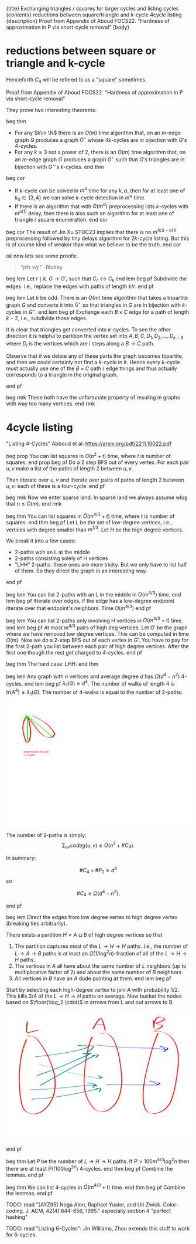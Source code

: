 {title}
Exchanging triangles / squares for larger cycles and listing cycles
{contents}
reductions between square/triangle and k-cycle
4cycle listing
{description}
Proof from Appendix of Aboud FOCS22. 
"Hardness of approximation in P via short-cycle removal"
{body}

# reductions between square or triangle and k-cycle

Henceforth $C_4$ will be refered to as a "square" sometimes.

Proof from Appendix of Aboud FOCS22. 
"Hardness of approximation in P via short-cycle removal"

They prove two interesting theorems:

beg thm
- For any $k\in \N$ there is an $O(m)$ time algorithm that, on 
    an $m$-edge graph $G$ produces a graph $G^{\star}$ whose
    $4k$-cycles are in bijection with $G$'s $4$-cycles.
- For any $k\ge 3$ not a power of $2$, there is an $O(m)$ time
    algorithm that, on an $m$-edge graph $G$ produces a
    graph $G^{\star}$ such that $G$'s triangles are in bijection
    with $G^{\star}$'s $k$-cycles.
end thm

beg cor

- If $k$-cycle can be solved in $m^{\alpha}$ time for any
$k,\alpha$, then for at least one of $k_0\in \{3,4\}$ we can
solve $k$-cycle detection in $m^{\alpha}$ time.
- If there is an algorithm that with $O(m^{\alpha})$
    preprocessing lists $k$-cycles with $m^{o(1)}$ delay, then
    there is also such an algorithm for at least one of triangle
    / square enumeration.
end cor

beg cor
The result of Jin Xu STOC23 implies that there is no
$m^{4/3-o(1)}$ preprocessing followed by tiny delays algorithm
for $2k$-cycle listing.
But this is of course kind of weaker than what we believe to be
the truth.
end cor

ok now lets see some proofs:

<blob>

> "pfs vg!" -Blobby

beg lem
Let $r\mid k$.
$G \to G'$, such that $C_r\leftrightarrow C_k$
end lem
beg pf
Subdivide the edges. i.e., replace the edges with paths of length
$k/r$.
end pf

beg lem
Let $k$ be odd. 
There is an $O(m)$ time algorithm that takes a tripartite graph $G$ and converts it into $G^{\star}$ so that triangles in $G$ are in bijection with $k$-cycles in $G^{\star}$.
end lem
beg pf
Exchange each $B\times C$ edge for a path of length $k-2$, i.e.,
subdivide those edges.

It is clear that triangles get converted into $k$-cycles.
To see the other direction it is helpful to partition the vertex
set into $A,B,C, D_1,D_2,\ldots, D_{k-3}$ where $D_i$ is the
vertices which are  $i$ steps along a $B\to C$ path.

Observe that if we delete any of these parts the graph becomes
bipartite, and then we could certainly not find a $k$-cycle in
it. Hence every $k$-cycle must actually use one of the $B \times
C$ path / edge things and thus actually corresponds to a triangle
in the original graph.

end pf

beg rmk
These both have the unfortunate property of resuling in
graphs with way too many vertices. 
end rmk


# 4cycle listing

"Listing 4-Cycles" Abboud et al:
https://arxiv.org/pdf/2211.10022.pdf

beg prop 
You can list squares in $O(n^{2}+t)$ time, where $t$ is number
of squares.
end prop
beg pf
Do a 2 step BFS out of every vertex. For each pair $u,v$ make a
list of the paths of length $2$ between $u,v$.

Then itterate over $u,v$ and itterate over pairs of paths of
length $2$ between $u, v$: each of these is a four-cycle. 
end pf

beg rmk
Now we enter sparse land. In sparse land we always assume wlog
that $n\le O(m)$.
end rmk

beg thm 
You can list squares in $\widetilde{O}(m^{4/3}+t)$ time, where
$t$ is number of squares.
end thm
beg pf
Let $L$ be the set of low-degree vertices, i.e., vertices with
degree smaller than $m^{1/3}$. Let $H$ be the high degree
vertices. 

We break it into a few cases:

- 2-paths wtih an L at the middle
- 2-paths consisting solely of H vertices
- "LHH" 2-paths. these ones are more tricky. But we only have to
    list half of them. So they direct the graph in an interesting
    way.

end pf

beg lem 
You can list 2-paths with an L in the middle in $O(m^{4/3})$ time.
end lem
beg pf
Itterate over edges, if the edge has a low-degree endpoint
itterate over that endpoint's neighbors.
Time $O(m^{4/3})$
end pf

beg lem 
You can list 2-paths only involving H vertices in $O(m^{4/3}+t)$
time.
end lem
beg pf
At most $m^{4/3}$ pairs of high deg vertices. 
Let $G'$ be the graph where we have removed low degree vertices.
This can be computed in time $O(m)$.
Now we do a 2-step BFS out of each vertex in $G'$.
You have to pay for the first 2-path you list between each pair of high degree vertices. 
After the first one though the rest get charged to $4$-cycles. 
end pf

beg thm
The hard case: LHH.
end thm

beg lem
Any graph with $n$ vertices and average degree $d$ has  $\Omega(d^{4}-n^{2})$ 4-cycles.
end lem
beg pf
$\lambda_1(G) \ge d^{4}$.
The number of walks of length 4 is $tr(A^{4})  \ge \lambda_1(G)$.
The number of 4-walks is equal to the number of 2-paths:
![ink_img001](images/ink_img001.png)

The number of $2$-paths is simply:
$$\sum_{uv} codeg(u,v) \le O(n^{2} + \# C_4).$$

In summary:

$$\# C_4 + \# P_2 \ge d^{4}$$
so

$$\# C_4 \ge \Omega(d^{4}-n^{2}).$$

end pf

beg lem
Direct the edges from low degree vertex to high degree vertex
(breaking ties arbitrarily).

There exists a partition $H = A\sqcup B$ of high degree vertices
so that 

1. The partition captures most of the $L\to H\to H$ paths. I.e.,
   the number of  $L\to A\to B$ paths is at least an
   $\Omega(1/\log^{2} n)$-fraction of all of the $L\to H\to H$
   paths.
2. The vertices in $A$ all have about the same number of $L$
   neighbors (up to multiplicative factor of $2$) and about the
   same number of $B$ neighbors.
3. All vertices in $B$ have an $A$ dude pointing at them.
end lem
beg pf

Start by selecting each high-degree vertex to join $A$ with probability $1/2$.
This kills $3/4$ of  the $L\to H\to H$ paths on average.
Now bucket the nodes based on  $\floor{\log_2 \cdot}$ in arrows
from L and out arrows to B. 

![ink_img002](images/ink_img002.png)

end pf

beg thm 
Let $P$ be the number of $L\to H \to H$ paths.
If $P  > 100m^{4/3}\log^{2} n$ then there are at least
$P/(100\log^{2 n})$ $4$-cycles.
end thm
beg pf
Combine the lemmas.
end pf

beg thm
We can list 4-cycles in $\widetilde{O}(m^{4/3}+t)$ time.
end thm
beg pf
Combine the lemmas.
end pf

TODO: read "[AYZ95] Noga Alon, Raphael Yuster, and Uri Zwick. Color-coding. J. ACM, 42(4):844–856, 1995." especially section 4 "perfect hashing"

TODO: read "Listing 6-Cycles": Jin Williams, Zhou 
extends this stuff to work for 6-cycles.

